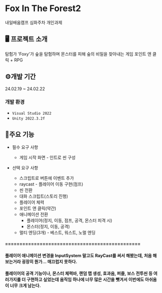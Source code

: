 # Fox In The Forest2
내일배움캠프 심화주차 개인과제

## 🖥️ 프로젝트 소개
탐험가 'Foxy'가 숲을 탐험하며 몬스터를 피해 숲의 비밀을 찾아내는 게임
포인트 앤 클릭 + RPG
<br>


## ⚙️개발 기간
24.02.19 ~ 24.02.22


### 개발 환경
- `Visual Studio 2022`
- `Unity 2022.3.2f`

## 📌주요 기능
* 필수 요구 사항
  * 게임 시작 화면 - 인트로 씬 구성
     
* 선택 요구 사항
  * 스크립트로 버튼에 이벤트 추가
  * raycast - 플레이어 이동 구현(점프)
  * 씬 전환
  * 대화 스크립트(스토리 진행)
  * 플레이어 체력
  * 포인트 앤 클릭(약간)
  * 애니메이션 전환
    - 플레이어(정지, 이동, 점프, 공격, 몬스터 피격 시)
    - 몬스터(정지, 이동, 공격)
  * 멀티 엔딩(3개) - 베스트, 워스트, 노멀 엔딩
 
 #### ===============================================
 
 #### 플레이어 애니메이션 변경을 InputSystem 말고도 RayCast를 써서 해봤는데, 처음 해보는거라 굉장히 뭔가... 매끄럽지 못하다.
 #### 플레이어의 공격 기능이나, 몬스터 체력바, 랜덤 맵 생성, 효과음, 퍼즐, 보스 전투씬 등 여러가지를 더 구현하고 싶었는데 움직임 하나에 너무 많은 시간을 뺏겨서 이번에도 아쉬움이 너무 크게 남는다.
 
